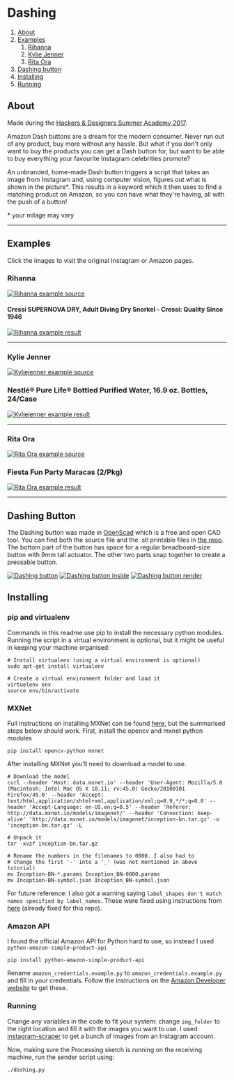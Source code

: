 # Dashing #

1. [About](#about)
2. [Examples](#examples)
    1. [Rihanna](#rihanna)
    2. [Kylie Jenner](#kylie-jenner)
    3. [Rita Ora](rita-ora)
3. [Dashing button](dashing-button)
4. [Installing](installing)
5. [Running](running)

## About ##
Made during the [Hackers & Designers Summer Academy 2017](https://hackersanddesigners.nl/s/Summer_Academy_2017).

Amazon Dash buttons are a dream for the modern consumer. Never run out of any product, buy more without any hassle. But what if you don't only want to buy the products you can get a Dash button for, but want to be able to buy everything your favourite Instagram celebrities promote?

An unbranded, home-made Dash button triggers a script that takes an image from Instagram and, using computer vision, figures out what is shown in the picture*. This results in a keyword which it then uses to find a matching product on Amazon, so you can have what they're having, all with the push of a button!

\* your milage may vary

___

## Examples ##
Click the images to visit the original Instagram or Amazon pages.

### Rihanna ###

[![Rihanna example source](https://raw.githubusercontent.com/javl/dashing/master/img/results/rihanna_source_descr.png?raw=true)](https://www.instagram.com/p/BXBVgyplxTB/?taken-by=badgalriri)

#### Cressi SUPERNOVA DRY, Adult Diving Dry Snorkel - Cressi: Quality Since 1946  ####

[![Rihanna example result](https://raw.githubusercontent.com/javl/dashing/master/img/results/rihanna_result.png?raw=true)](https://www.amazon.com/Cressi-Supernova-Dry-black-red/dp/B00AQRBO16/ref=sr_1_1?ie=UTF8&qid=1501922519&sr=8-1&keywords=B00AQRBO16)

___

### Kylie Jenner ###
[![Kyliejenner example source](https://github.com/javl/dashing/blob/master/img/results/kyliejenner_source_descr.png?raw=true)](https://www.instagram.com/p/BW8Llwjl6ml/?taken-by=kyliejenner)

### Nestlé® Pure Life® Bottled Purified Water, 16.9 oz. Bottles, 24/Case  ###
[![Kyliejenner example result](https://raw.githubusercontent.com/javl/dashing/master/img/results/kyliejenner_result.png?raw=true)](https://www.amazon.com/Nestl%C3%A9-Life-Bottled-Purified-Bottles/dp/B00LLKWVL4/ref=sr_1_1?ie=UTF8&qid=1501922824&sr=8-1&keywords=B00LLKWVL4)

___

### Rita Ora ###
[![Rita Ora example source](https://raw.githubusercontent.com/javl/dashing/master/img/results/ritaora_source_descr.png?raw=true)](https://www.instagram.com/p/BXNxVqMnb1l/?taken-by=ritaora)

###  Fiesta Fun Party Maracas (2/Pkg) ###
[![Rita Ora example result](https://raw.githubusercontent.com/javl/dashing/master/img/results/ritaora_result.png?raw=true)](https://www.amazon.com/Fiesta-Fun-Party-Maracas-Pkg/dp/B000R4OHCG/ref=sr_1_1?ie=UTF8&qid=1501923376&sr=8-1&keywords=B000R4OHCG)

___

## Dashing Button ##
The Dashing button was made in [OpenScad](http://www.openscad.org/) which is a free and open CAD tool. You can find both the source file and the .stl printable files in [the repo](https://github.com/javl/dashing/tree/master/dash_3d_model). The bottom part of the button has space for a regular breadboard-size button with 9mm tall actuator. The other two parts snap together to create a pressable button. 

[![Dashing button](https://github.com/javl/dashing/blob/master/img/dashing_button.jpeg?raw=true)](https://github.com/javl/dashing/blob/master/img/dashing_button.jpeg?raw=true)
[![Dashing button inside](https://github.com/javl/dashing/blob/master/img/dashing_button_inside.jpeg?raw=true)](https://github.com/javl/dashing/blob/master/img/dashing_button_inside.jpeg?raw=true)
[![Dashing button render](https://github.com/javl/dashing/blob/master/img/dashing_button_render.png?raw=true)](https://github.com/javl/dashing/blob/master/img/dashing_button_render.png?raw=true)


## Installing ##

### pip and virtualenv ###
Commands in this readme use pip to install the necessary python modules.  
Running the script in a virtual environment is optional, but it might be useful in keeping your machine organised:

    # Install virtualenv (using a virtual environment is optional)
    sudo apt-get install virtualenv

    # Create a virtual environment folder and load it
    virtuelenv env
    source env/bin/activate

### MXNet ###
Full instructions on installing MXNet can be found [here](http://mxnet.io/tutorials/embedded/wine_detector.html), but the summarised steps below should work. First, install the opencv and mxnet python modules

    pip install opencv-python mxnet

After installing MXNet you'll need to download a model to use.

    # Download the model
    curl --header 'Host: data.mxnet.io' --header 'User-Agent: Mozilla/5.0 (Macintosh; Intel Mac OS X 10.11; rv:45.0) Gecko/20100101 Firefox/45.0' --header 'Accept: text/html,application/xhtml+xml,application/xml;q=0.9,*/*;q=0.8' --header 'Accept-Language: en-US,en;q=0.5' --header 'Referer: http://data.mxnet.io/models/imagenet/' --header 'Connection: keep-alive' 'http://data.mxnet.io/models/imagenet/inception-bn.tar.gz' -o 'inception-bn.tar.gz' -L

    # Unpack it
    tar -xvzf inception-bn.tar.gz

    # Rename the numbers in the filenames to 0000. I also had to
    # change the first '-' into a '_' (was not mentioned in above tutorial)
    mv Inception-BN-*.params Inception_BN-0000.params
    mv Inception-BN-symbol.json Inception_BN-symbol.json

For future reference: I also got a warning saying `label_shapes don't match names specified by label_names`. These were fixed using instructions from [here](https://stackoverflow.com/questions/44947104/mxnet-label-shapes-dont-match-names-specified-by-label-names) (already fixed for this repo).

    

### Amazon API ###
I found the official Amazon API for Python hard to use, so instead I used `python-amazon-simple-product-api`

    pip install python-amazon-simple-product-api

Rename `amazon_credentials.example.py` to `amazon_credentials.example.py` and fill in your credentials.
Follow the instructions on the [Amazon Developer website](https://developer.amazon.com/) to get these.


### Running ###
Change any variables in the code to fit your system: change `img_folder` to the right location and fill it with the images you want to use. I used [instagram-scraper](https://github.com/rarcega/instagram-scraper) to get a bunch of images from an Instagram account.

Now, making sure the Processing sketch is running on the receiving machine, run the sender script using:

    ./dashing.py
